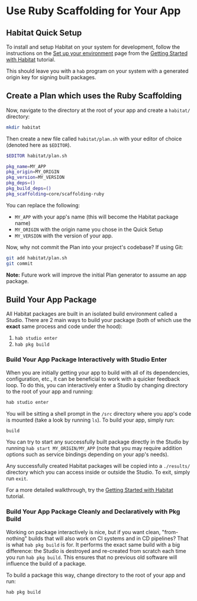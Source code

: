 # Use Ruby Scaffolding for Your App

## Habitat Quick Setup

To install and setup Habitat on your system for development, follow the instructions on the [Set up your environment][hab_setup] page from the [Getting Started with Habitat][tutorial] tutorial.

This should leave you with a `hab` program on your system with a generated origin key for signing built packages.

## Create a Plan which uses the Ruby Scaffolding

Now, navigate to the directory at the root of your app and create a `habitat/` directory:

```sh
mkdir habitat
```

Then create a new file called `habitat/plan.sh` with your editor of choice (denoted here as `$EDITOR`).

```sh
$EDITOR habitat/plan.sh
```

```sh
pkg_name=MY_APP
pkg_origin=MY_ORIGIN
pkg_version=MY_VERSION
pkg_deps=()
pkg_build_deps=()
pkg_scaffolding=core/scaffolding-ruby
```

You can replace the following:

* `MY_APP` with your app's name (this will become the Habitat package name)
* `MY_ORIGIN` with the origin name you chose in the Quick Setup
* `MY_VERSION` with the version of your app.

Now, why not commit the Plan into your project's codebase? If using Git:

```sh
git add habitat/plan.sh
git commit
```

**Note:** Future work will improve the initial Plan generator to  assume an app package.

## Build Your App Package

All Habitat packages are built in an isolated build environment called a Studio. There are 2 main ways to build your package (both of which use the **exact** same process and code under the hood):

1. `hab studio enter`
2. `hab pkg build`

### Build Your App Package Interactively with Studio Enter

When you are initially getting your app to build with all of its dependencies, configuration, etc., it can be beneficial to work with a quicker feedback loop. To do this, you can interactively enter a Studio by changing directory to the root of your app and running:

```sh
hab studio enter
```

You will be sitting a shell prompt in the `/src` directory where you app's code is mounted (take a look by running `ls`). To build your app, simply run:

```sh
build
```

You can try to start any successfully built package directly in the Studio by running `hab start MY_ORIGIN/MY_APP` (note that you may require addition options such as service bindings depending on your app's needs).

Any successfully created Habitat packages will be copied into a `./results/` directory which you can access inside or outside the Studio. To exit, simply run `exit`.

For a more detailed walkthrough, try the [Getting Started with Habitat][tutorial] tutorial.

### Build Your App Package Cleanly and Declaratively with Pkg Build

Working on package interactively is nice, but if you want clean, "from-nothing" builds that will also work on CI systems and in CD pipelines? That is what `hab pkg build` is for. It performs the exact same build with a big difference: the Studio is destroyed and re-created from scratch each time you run `hab pkg build`. This ensures that no previous old software will influence the build of a package.

To build a package this way, change directory to the root of your app and run:

```sh
hab pkg build
```

[hab_setup]: https://www.habitat.sh/tutorials/getting-started/mac/setup-environment/
[tutorial]: https://www.habitat.sh/tutorials/

